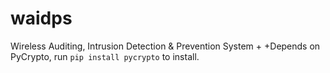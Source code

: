 waidps
======

 Wireless Auditing, Intrusion Detection &amp; Prevention System
 +
 +Depends on PyCrypto, run `pip install pycrypto` to install.
